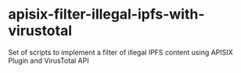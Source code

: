 # apisix-filter-illegal-ipfs-with-virustotal
Set of scripts to implement a filter of illegal IPFS content using APISIX Plugin and VirusTotal API
